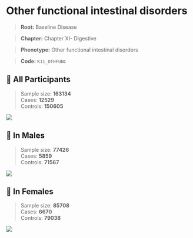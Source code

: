 # Other functional intestinal disorders

> **Root:** Baseline Disease  

> **Chapter:** Chapter XI- Digestive  

> **Phenotype:** Other functional intestinal disorders  

> **Code:** `K11_OTHFUNC`

## 🧪 All Participants  
> Sample size: **163134**  
> Cases: **12529**  
> Controls: **150605**
<img src="/Disease/Figures/ALL/Incidence/K11_OTHFUNC.png"/>
<CsvTable src="/Disease/Data/ALL/Incidence/COX_K11_OTHFUNC.csv" label="🔍 View full results" />

## 👨 In Males  
> Sample size: **77426**  
> Cases: **5859**  
> Controls: **71567**
<img src="/Disease/Figures/Male/Incidence/K11_OTHFUNC.png"/>
<CsvTable src="/Disease/Data/Male/Incidence/COX_K11_OTHFUNC.csv" label="🔍 View full results" />

## 👩 In Females  
> Sample size: **85708**  
> Cases: **6670**  
> Controls: **79038**
<img src="/Disease/Figures/Female/Incidence/K11_OTHFUNC.png"/>
<CsvTable src="/Disease/Data/Female/Incidence/COX_K11_OTHFUNC.csv" label="🔍 View full results" />
